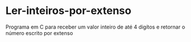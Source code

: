 # Ler-inteiros-por-extenso
Programa em C para receber um valor inteiro de até 4 digítos e retornar o número escrito por extenso
